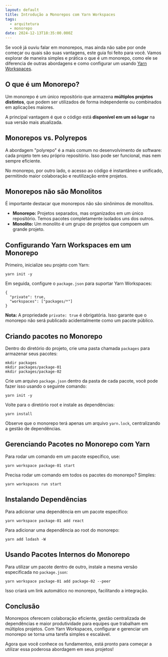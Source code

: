 ```yaml
---
layout: default
title: Introdução a Monorepos com Yarn Workspaces
tags:
  - arquitetura
  - monorepo
date: 2024-12-13T18:35:00.000Z
---
```

Se você já ouviu falar em monorepos, mas ainda não sabe por onde começar ou quais são suas vantagens, este guia foi feito para você. Vamos explorar de maneira simples e prática o que é um monorepo, como ele se diferencia de outras abordagens e como configurar um usando [Yarn Workspaces](https://classic.yarnpkg.com/lang/en/docs/workspaces/).

## O que é um Monorepo?

Um monorepo é um único repositório que armazena **múltiplos projetos distintos**, que podem ser utilizados de forma independente ou combinados em aplicações maiores.

A principal vantagem é que o código está **disponível em um só lugar** na sua versão mais atualizada.

## Monorepos vs. Polyrepos

A abordagem "polyrepo" é a mais comum no desenvolvimento de software: cada projeto tem seu próprio repositório. Isso pode ser funcional, mas nem sempre eficiente.

No monorepo, por outro lado, o acesso ao código é instantâneo e unificado, permitindo maior colaboração e reutilização entre projetos.

## Monorepos não são Monolitos

É importante destacar que monorepos não são sinônimos de monolitos.

* **Monorepo:** Projetos separados, mas organizados em um único repositório. Temos pacotes completamente isolados uns dos outros.
* **Monolito:** Um monolito é um grupo de projetos que compoem um grande projeto.

## Configurando Yarn Workspaces em um Monorepo

Primeiro, inicialize seu projeto com Yarn:

```
yarn init -y
```

Em seguida, configure o `package.json` para suportar Yarn Workspaces:

```
{
  "private": true,
  "workspaces": ["packages/*"]
}
```

**Nota:** A propriedade `private: true` é obrigatória. Isso garante que o monorepo não será publicado acidentalmente como um pacote público.

## Criando pacotes no Monorepo

Dentro do diretório do projeto, crie uma pasta chamada `packages` para armazenar seus pacotes:

```
mkdir packages
mkdir packages/package-01
mkdir packages/package-02
```

Crie um arquivo `package.json` dentro da pasta de cada pacote, você pode fazer isso usando o seguinte comando:

```
yarn init -y
```

Volte para o diretório root e instale as dependências:

```
yarn install
```

Observe que o monorepo terá apenas um arquivo `yarn.lock`, centralizando a gestão de dependências.

## Gerenciando Pacotes no Monorepo com Yarn

Para rodar um comando em um pacote específico, use:

```
yarn workspace package-01 start  
```

Precisa rodar um comando em todos os pacotes do monorepo? Simples:

```
yarn workspaces run start  
```

## Instalando Dependências

Para adicionar uma dependência em um pacote específico:

```
yarn workspace package-01 add react
```

Para adicionar uma dependência ao root do monorepo:

```
yarn add lodash -W
```

## Usando Pacotes Internos do Monorepo

Para utilizar um pacote dentro de outro, instale a mesma versão especificada no `package.json`:

```
yarn workspace package-01 add package-02 --peer
```

Isso criará um link automático no monorepo, facilitando a integração.

## Conclusão

Monorepos oferecem colaboração eficiente, gestão centralizada de dependências e maior produtividade para equipes que trabalham em múltiplos projetos. Com Yarn Workspaces, configurar e gerenciar um monorepo se torna uma tarefa simples e escalável.

Agora que você conhece os fundamentos, está pronto para começar a utilizar essa poderosa abordagem em seus projetos!
